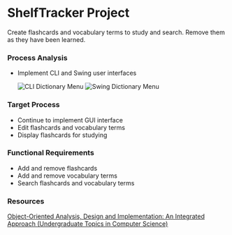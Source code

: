 # ShelfTracker Project

Create flashcards and vocabulary terms to study and search. Remove them as they have been learned.

### Process Analysis

- Implement CLI and Swing user interfaces

  ![CLI Dictionary Menu](https://github.com/oneexists/ShelfTracker/blob/main/img/cli_menu.png)
  ![Swing Dictionary Menu](https://github.com/oneexists/ShelfTracker/blob/main/img/swing_menu.png)

### Target Process

- Continue to implement GUI interface
- Edit flashcards and vocabulary terms
- Display flashcards for studying

### Functional Requirements

- Add and remove flashcards
- Add and remove vocabulary terms
- Search flashcards and vocabulary terms

### Resources
[Object-Oriented Analysis, Design and Implementation: An Integrated Approach (Undergraduate Topics in Computer Science)](https://www.amazon.com/Object-Oriented-Analysis-Design-Implementation-Undergraduate-ebook/dp/B017JYTDNY/ref=sr_1_1?qid=1653514735&refinements=p_27%3ABrahma+Dathan&s=books&sr=1-1)
